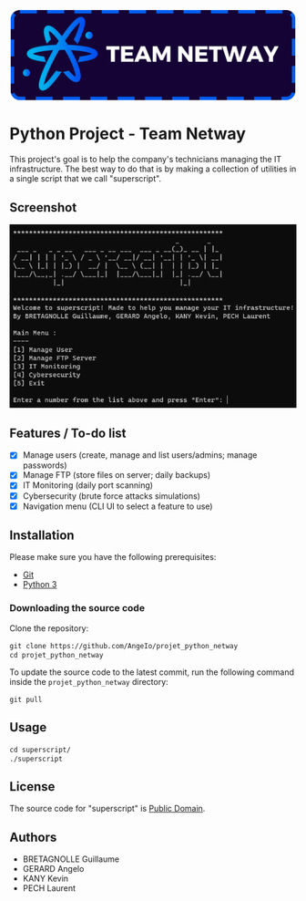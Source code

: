 <p align="center">
  <img width="500px" src="img/netway.png">
</p>

# Python Project - Team Netway
This project's goal is to help the company's technicians managing the IT infrastructure.
The best way to do that is by making a collection of utilities in a single script that we call "superscript".

## Screenshot
<img width="600px" src="img/screenshot.png">

## Features / To-do list
- [x] Manage users (create, manage and list users/admins; manage passwords)
- [x] Manage FTP (store files on server; daily backups)
- [x] IT Monitoring (daily port scanning)
- [x] Cybersecurity (brute force attacks simulations)
- [x] Navigation menu (CLI UI to select a feature to use)

## Installation
Please make sure you have the following prerequisites:

- [Git](https://git-scm.com/downloads)
- [Python 3](https://www.python.org/downloads/)

### Downloading the source code
Clone the repository:

```shell
git clone https://github.com/AngeIo/projet_python_netway
cd projet_python_netway
```

To update the source code to the latest commit, run the following command inside the `projet_python_netway` directory:

```shell
git pull
```

## Usage
```shell
cd superscript/
./superscript
```

## License
The source code for "superscript" is [Public Domain](LICENSE).

## Authors
* BRETAGNOLLE Guillaume
* GERARD Angelo
* KANY Kevin
* PECH Laurent
